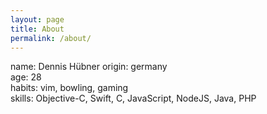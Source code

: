```yaml
---
layout: page
title: About
permalink: /about/
---
```

<!-- <img align="right" width="30%" src="/assets/dennis.jpg"> -->

name: Dennis Hübner
origin: germany<br>
age: 28<br>
habits: vim, bowling, gaming<br>
skills: Objective-C, Swift, C, JavaScript, NodeJS, Java, PHP

